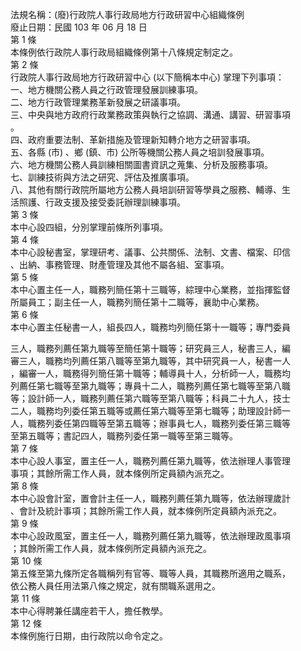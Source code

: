 法規名稱：(廢)行政院人事行政局地方行政研習中心組織條例  
廢止日期：民國 103 年 06 月 18 日  
第 1 條  
本條例依行政院人事行政局組織條例第十八條規定制定之。  
第 2 條  
行政院人事行政局地方行政研習中心 (以下簡稱本中心) 掌理下列事項：  
一、地方機關公務人員之行政管理發展訓練事項。  
二、地方行政管理業務革新發展之研議事項。  
三、中央與地方政府行政業務政策與執行之協調、溝通、講習、研習事項  
。  
四、政府重要法制、革新措施及管理新知轉介地方之研習事項。  
五、各縣 (市) 、鄉 (鎮、市) 公所等機關公務人員之培訓發展事項。  
六、地方機關公務人員訓練相關圖書資訊之蒐集、分析及服務事項。  
七、訓練技術與方法之研究、評估及推廣事項。  
八、其他有關行政院所屬地方公務人員培訓研習等學員之服務、輔導、生  
活照護、行政支援及接受委託辦理訓練事項。  
第 3 條  
本中心設四組，分別掌理前條所列事項。  
第 4 條  
本中心設秘書室，掌理研考、議事、公共關係、法制、文書、檔案、印信  
、出納、事務管理、財產管理及其他不屬各組、室事項。  
第 5 條  
本中心置主任一人，職務列簡任第十三職等，綜理中心業務，並指揮監督  
所屬員工；副主任一人，職務列簡任第十二職等，襄助中心業務。  
第 6 條  
本中心置主任秘書一人，組長四人，職務均列簡任第十一職等；專門委員  


三人，職務列薦任第九職等至簡任第十職等；研究員三人，秘書三人，編  
審三人，職務均列薦任第八職等至第九職等，其中研究員一人，秘書一人  
，編審一人，職務得列簡任第十職等；輔導員十人，分析師一人，職務均  
列薦任第七職等至第九職等；專員十二人，職務列薦任第七職等至第八職  
等；設計師一人，職務列薦任第六職等至第八職等；科員二十九人，技士  
二人，職務均列委任第五職等或薦任第六職等至第七職等；助理設計師一  
人，職務列委任第四職等至第五職等；辦事員七人，職務列委任第三職等  
至第五職等；書記四人，職務列委任第一職等至第三職等。  
第 7 條  
本中心設人事室，置主任一人，職務列薦任第九職等，依法辦理人事管理  
事項；其餘所需工作人員，就本條例所定員額內派充之。  
第 8 條  
本中心設會計室，置會計主任一人，職務列薦任第九職等，依法辦理歲計  
、會計及統計事項；其餘所需工作人員，就本條例所定員額內派充之。  
第 9 條  
本中心設政風室，置主任一人，職務列薦任第九職等，依法辦理政風事項  
；其餘所需工作人員，就本條例所定員額內派充之。  
第 10 條  
第五條至第九條所定各職稱列有官等、職等人員，其職務所適用之職系，  
依公務人員任用法第八條之規定，就有關職系選用之。  
第 11 條  
本中心得聘兼任講座若干人，擔任教學。  
第 12 條  
本條例施行日期，由行政院以命令定之。  


